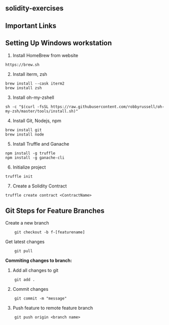 ## solidity-exercises

## Important Links

## Setting Up Windows workstation


1. Install HomeBrew from website

``` 
https://brew.sh
```

2. Install iterm, zsh
```
brew install --cask iterm2
brew install zsh
```

3. Install oh-my-zshell

```
sh -c "$(curl -fsSL https://raw.githubusercontent.com/robbyrussell/oh-my-zsh/master/tools/install.sh)"
```

4. Install Git, Nodejs, npm
```
brew install git
brew install node
```

5. Install Truffle and Ganache
```
npm install -g truffle
npm install -g ganache-cli 
```
6. Initialize project
```
truffle init
```
7. Create a Solidity Contract
```
truffle create contract <ContractName>
```
##  Git Steps for Feature Branches

Create a new branch

```
    git checkout -b f-[featurename]
```

Get latest changes

```
    git pull 
```

**Commiting changes to branch:**

1) Add all changes to git

```
    git add .
```

2) Commit changes

```
    git commit -m "message"
```

3) Push feature to remote feature branch

```
    git push origin <branch name>
```